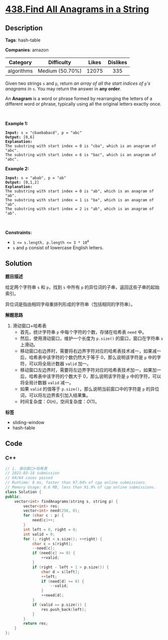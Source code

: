 # [438.Find All Anagrams in a String](https://leetcode.com/problems/find-all-anagrams-in-a-string/description/)

## Description

**Tags**: hash-table

**Companies**: amazon

|  Category  |   Difficulty    | Likes | Dislikes |
| :--------: | :-------------: | :---: | :------: |
| algorithms | Medium (50.70%) | 12075 |   335    |

<p>Given two strings <code>s</code> and <code>p</code>, return <em>an array of all the start indices of </em><code>p</code><em>&#39;s anagrams in </em><code>s</code>. You may return the answer in <strong>any order</strong>.</p>
<p>An <strong>Anagram</strong> is a word or phrase formed by rearranging the letters of a different word or phrase, typically using all the original letters exactly once.</p>
<p>&nbsp;</p>
<p><strong class="example">Example 1:</strong></p>
<pre><code><strong>Input:</strong> s = &quot;cbaebabacd&quot;, p = &quot;abc&quot;
<strong>Output:</strong> [0,6]
<strong>Explanation:</strong>
The substring with start index = 0 is &quot;cba&quot;, which is an anagram of &quot;abc&quot;.
The substring with start index = 6 is &quot;bac&quot;, which is an anagram of &quot;abc&quot;.</code></pre>
<p><strong class="example">Example 2:</strong></p>
<pre><code><strong>Input:</strong> s = &quot;abab&quot;, p = &quot;ab&quot;
<strong>Output:</strong> [0,1,2]
<strong>Explanation:</strong>
The substring with start index = 0 is &quot;ab&quot;, which is an anagram of &quot;ab&quot;.
The substring with start index = 1 is &quot;ba&quot;, which is an anagram of &quot;ab&quot;.
The substring with start index = 2 is &quot;ab&quot;, which is an anagram of &quot;ab&quot;.</code></pre>
<p>&nbsp;</p>
<p><strong>Constraints:</strong></p>
<ul>
  <li><code>1 &lt;= s.length, p.length &lt;= 3 * 10<sup>4</sup></code></li>
  <li><code>s</code> and <code>p</code> consist of lowercase English letters.</li>
</ul>

## Solution

**题目描述**

给定两个字符串 `s` 和 `p`，找到 `s` 中所有 `p` 的异位词的子串，返回这些子串的起始索引。

异位词是指由相同字母重排列形成的字符串（包括相同的字符串）。

**解题思路**

1. 滑动窗口+哈希表
   - 首先，统计字符串 `p` 中每个字符的个数，存储在哈希表 `need` 中。
   - 然后，使用滑动窗口，维护一个长度为 `p.size()` 的窗口，窗口在字符串 `s` 上滑动。
   - 移动窗口右边界时，需要将右边界字符对应的哈希表技术减一，如果减一后，哈希表中该字符的个数仍然大于等于 0，那么说明该字符是 `p` 中的字符，可以将全局计数器 `valid` 加一。
   - 移动窗口左边界时，需要将左边界字符对应的哈希表技术加一，如果加一后，哈希表中该字符的个数大于 0，那么说明该字符是 `p` 中的字符，可以将全局计数器 `valid` 减一。
   - 如果 `valid` 的值等于 `p.size()`，那么说明当前窗口中的字符是 `p` 的异位词，可以将左边界索引加入结果集。
   - 时间复杂度：$O(n)$，空间复杂度：$O(1)$。

**标签**

- sliding-window
- hash-table

<!-- code start -->
## Code

### C++

```cpp
// 1. 滑动窗口+哈希表
// 2021-03-18 submission
// 64/64 cases passed
// Runtime: 8 ms, faster than 97.04% of cpp online submissions.
// Memory Usage: 8.6 MB, less than 91.9% of cpp online submissions.
class Solution {
public:
    vector<int> findAnagrams(string s, string p) {
        vector<int> res;
        vector<int> need(256, 0);
        for (char c : p) {
            need[c]++;
        }
        int left = 0, right = 0;
        int valid = 0;
        for (; right < s.size(); ++right) {
            char c = s[right];
            --need[c];
            if (need[c] >= 0) {
                ++valid;
            }
            if (right - left + 1 > p.size()) {
                char d = s[left];
                ++left;
                if (need[d] >= 0) {
                    --valid;
                }
                ++need[d];
            }
            if (valid == p.size()) {
                res.push_back(left);
            }
        }
        return res;
    }
};
```

<!-- code end -->
